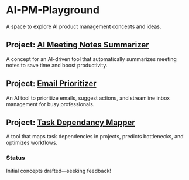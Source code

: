 # AI-PM-Playground
A space to explore AI product management concepts and ideas.

## Project: [AI Meeting Notes Summarizer](https://github.com/JFLman/AI-PM-Playground/tree/main/products/AI-Meeting-Notes-Summarizer)
A concept for an AI-driven tool that automatically summarizes meeting notes to save time and boost productivity.

## Project: [Email Prioritizer](https://github.com/JFLman/AI-PM-Playground/blob/main/products/email-prioritizer.md)
An AI tool to prioritize emails, suggest actions, and streamline inbox management for busy professionals.

## Project: [Task Dependancy Mapper](products/AI-Task-Dependency-Mapper)
A tool that maps task dependencies in projects, predicts bottlenecks, and optimizes workflows.

### Status
Initial concepts drafted—seeking feedback!
